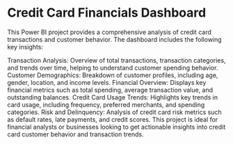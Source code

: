 # Credit Card Financials Dashboard
This Power BI project provides a comprehensive analysis of credit card transactions and customer behavior. The dashboard includes the following key insights:

Transaction Analysis: Overview of total transactions, transaction categories, and trends over time, helping to understand customer spending behavior.
Customer Demographics: Breakdown of customer profiles, including age, gender, location, and income levels.
Financial Overview: Displays key financial metrics such as total spending, average transaction value, and outstanding balances.
Credit Card Usage Trends: Highlights key trends in card usage, including frequency, preferred merchants, and spending categories.
Risk and Delinquency: Analysis of credit card risk metrics such as default rates, late payments, and credit scores.
This project is ideal for financial analysts or businesses looking to get actionable insights into credit card customer behavior and transaction trends.

